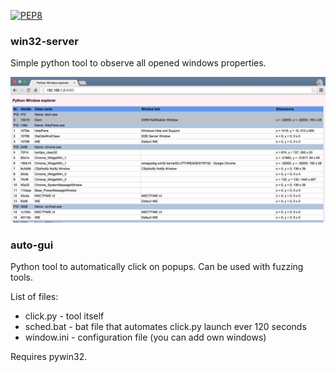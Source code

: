 
[![PEP8](https://img.shields.io/badge/code%20style-pep8-orange.svg)](https://www.python.org/dev/peps/pep-0008/)

### win32-server

Simple python tool to observe all opened windows properties.

![Python Window Server](images/pw.png)

### auto-gui

Python tool to automatically click on popups. Can be used with fuzzing
tools.

List of files:
 * click.py - tool itself
 * sched.bat - bat file that automates click.py launch ever 120 seconds
 * window.ini - configuration file (you can add own windows)

Requires pywin32.
